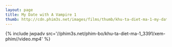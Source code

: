 ```yaml
---
layout: page
title: My Date with A Vampire 1
thumb: http://cdn.phim3s.net/images/films/thumb/khu-ta-diet-ma-1-my-date-with-a-v-ire-1-1995.jpg
---
```

{% include jwpadv src='//phim3s.net/phim-bo/khu-ta-diet-ma-1_3391/xem-phim//video.mp4' %}